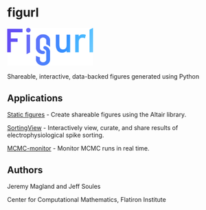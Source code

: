 # figurl

<img src="./figurl.png" width="200px" />

Shareable, interactive, data-backed figures generated using Python

## Applications

[Static figures](https://github.com/magland/figurl/wiki/creating-a-basic-figure) - Create shareable figures using the Altair library.

[SortingView](https://github.com/magland/sortingview) - Interactively view, curate, and share results of electrophysiological spike sorting.

[MCMC-monitor](https://github.com/flatironinstitute/mcmc-monitor) - Monitor MCMC runs in real time.

## Authors

Jeremy Magland and Jeff Soules

Center for Computational Mathematics, Flatiron Institute
